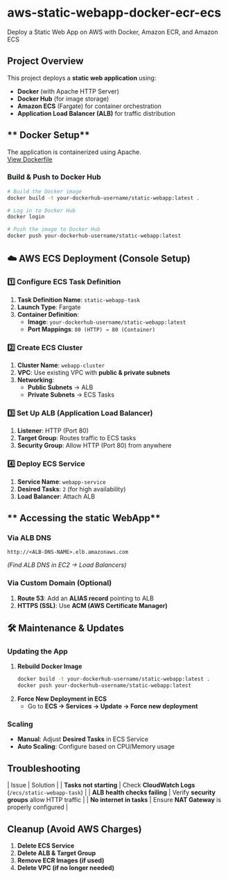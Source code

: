 # aws-static-webapp-docker-ecr-ecs
Deploy a Static Web App on AWS with Docker, Amazon ECR, and Amazon ECS

## **Project Overview**
This project deploys a **static web application** using:
- **Docker** (with Apache HTTP Server)  
- **Docker Hub** (for image storage)  
- **Amazon ECS** (Fargate) for container orchestration  
- **Application Load Balancer (ALB)** for traffic distribution  

## ** Docker Setup**
The application is containerized using Apache.  
 [View Dockerfile](aws-static-webapp-docker-ecr-ecs/Jupiter-website/Dockerfile)

### **Build & Push to Docker Hub**
```bash
# Build the Docker image
docker build -t your-dockerhub-username/static-webapp:latest .

# Log in to Docker Hub
docker login

# Push the image to Docker Hub
docker push your-dockerhub-username/static-webapp:latest
```

## **☁️ AWS ECS Deployment (Console Setup)**
### **1️⃣ Configure ECS Task Definition**
1. **Task Definition Name**: `static-webapp-task`  
2. **Launch Type**: Fargate  
3. **Container Definition**:
   - **Image**: `your-dockerhub-username/static-webapp:latest`  
   - **Port Mappings**: `80 (HTTP) → 80 (Container)`  

### **2️⃣ Create ECS Cluster**
1. **Cluster Name**: `webapp-cluster`  
2. **VPC**: Use existing VPC with **public & private subnets**  
3. **Networking**:  
   - **Public Subnets** → ALB  
   - **Private Subnets** → ECS Tasks  

### **3️⃣ Set Up ALB (Application Load Balancer)**
1. **Listener**: HTTP (Port 80)  
2. **Target Group**: Routes traffic to ECS tasks  
3. **Security Group**: Allow HTTP (Port 80) from anywhere  

### **4️⃣ Deploy ECS Service**
1. **Service Name**: `webapp-service`  
2. **Desired Tasks**: `2` (for high availability)  
3. **Load Balancer**: Attach ALB  

## ** Accessing the static WebApp**
### **Via ALB DNS**
```
http://<ALB-DNS-NAME>.elb.amazonaws.com
```
*(Find ALB DNS in EC2 → Load Balancers)*  

### **Via Custom Domain (Optional)**
1. **Route 53**: Add an **ALIAS record** pointing to ALB  
2. **HTTPS (SSL)**: Use **ACM (AWS Certificate Manager)**  

## **🛠 Maintenance & Updates**
### **Updating the App**
1. **Rebuild Docker Image**  
   ```bash
   docker build -t your-dockerhub-username/static-webapp:latest .
   docker push your-dockerhub-username/static-webapp:latest
   ```
2. **Force New Deployment in ECS**  
   - Go to **ECS → Services → Update → Force new deployment**  

### **Scaling**
- **Manual**: Adjust **Desired Tasks** in ECS Service  
- **Auto Scaling**: Configure based on CPU/Memory usage  

## **Troubleshooting**
| Issue |                                                                Solution |
| **Tasks not starting** |                                Check **CloudWatch Logs** (`/ecs/static-webapp-task`) |
| **ALB health checks failing** |                         Verify **security groups** allow HTTP traffic |
| **No internet in tasks** |                              Ensure **NAT Gateway** is properly configured |

## **Cleanup (Avoid AWS Charges)**
1. **Delete ECS Service**  
2. **Delete ALB & Target Group**  
3. **Remove ECR Images (if used)**  
4. **Delete VPC (if no longer needed)**  

